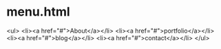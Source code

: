 # menu.html
&lt;ul>     &lt;li>&lt;a href="#">About&lt;/a>&lt;/li>     &lt;li>&lt;a href="#">portfolio&lt;/a>&lt;/li>     &lt;li>&lt;a href="#">blog&lt;/a>&lt;/li>     &lt;li>&lt;a href="#">contact&lt;/a>&lt;/li>   &lt;/ul>
